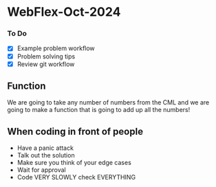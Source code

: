 # WebFlex-Oct-2024

### To Do

- [x] Example problem workflow
- [x] Problem solving tips
- [x] Review git workflow

## Function

We are going to take any number of numbers from the CML and we are going to make a function that is going to add up all the numbers!

## When coding in front of people

- Have a panic attack
- Talk out the solution
- Make sure you think of your edge cases
- Wait for approval
- Code VERY SLOWLY check EVERYTHING
